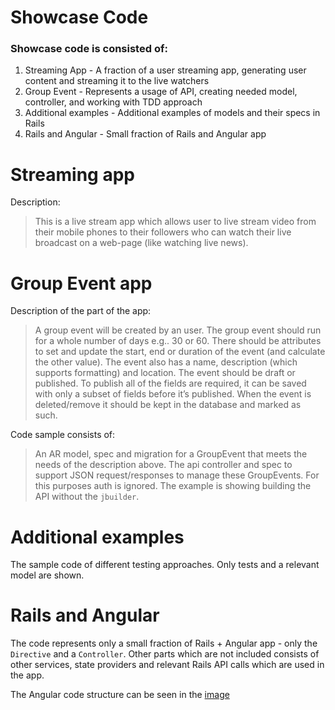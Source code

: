 Showcase Code
=============

### Showcase code is consisted of: ###

<ol>
<li>Streaming App - A fraction of a user streaming app, generating user content and streaming it to the live watchers</li>
<li>Group Event - Represents a usage of API, creating needed model, controller, and working with TDD approach</li>
<li>Additional examples - Additional examples of models and their specs in Rails</li>
<li>Rails and Angular - Small fraction of Rails and Angular app</li>
</ol>


# Streaming app #

Description:

> This is a live stream app which allows user to live stream video from their mobile phones to their followers who can watch their live broadcast on a web-page (like watching live news).

# Group Event app #

Description of the part of the app:

> A group event will be created by an user. The group event should run for a whole number of days e.g.. 30 or 60. There should be attributes to set and update the start, end or duration of the event (and calculate the other value). The event also has a name, description (which supports formatting) and location. The event should be draft or published. To publish all of the fields are required, it can be saved with only a subset of fields before it’s published. When the event is deleted/remove it should be kept in the database and marked as such.

Code sample consists of:

> An AR model, spec and migration for a GroupEvent that meets the needs of the description above. The api controller and spec to support JSON request/responses to manage these GroupEvents. For this purposes auth is ignored. The example is showing building the API without the `jbuilder`.


# Additional examples #

The sample code of different testing approaches. Only tests and a relevant model are shown.


# Rails and Angular #

The code represents only a small fraction of Rails + Angular app - only the `Directive` and a `Controller`. Other parts which are not included consists of other services, state providers and relevant Rails API calls which are used in the app.

The Angular code structure can be seen in the [image](rails_and_angular/images/angular-code-structure.png)
